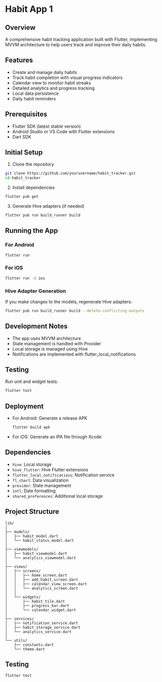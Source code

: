 # Habit App 1

## Overview
A comprehensive habit tracking application built with Flutter, implementing MVVM architecture to help users track and improve their daily habits.

## Features
- Create and manage daily habits
- Track habit completion with visual progress indicators
- Calendar view to monitor habit streaks
- Detailed analytics and progress tracking
- Local data persistence
- Daily habit reminders

## Prerequisites
- Flutter SDK (latest stable version)
- Android Studio or VS Code with Flutter extensions
- Dart SDK

## Initial Setup

1. Clone the repository
```bash
git clone https://github.com/yourusername/habit_tracker.git
cd habit_tracker
```

2. Install dependencies
```bash
flutter pub get
```

3. Generate Hive adapters (if needed)
```bash
flutter pub run build_runner build
```

## Running the App

### For Android
```bash
flutter run
```

### For iOS
```bash
flutter run -d ios
```


### Hive Adapter Generation
If you make changes to the models, regenerate Hive adapters:
```bash
flutter pub run build_runner build --delete-conflicting-outputs
```

## Development Notes
- The app uses MVVM architecture
- State management is handled with Provider
- Local storage is managed using Hive
- Notifications are implemented with flutter_local_notifications

## Testing
Run unit and widget tests:
```bash
flutter test
```

## Deployment
- For Android: Generate a release APK
  ```bash
  flutter build apk
  ```
- For iOS: Generate an IPA file through Xcode


## Dependencies
- `hive`: Local storage
- `hive_flutter`: Hive Flutter extensions
- `flutter_local_notifications`: Notification service
- `fl_chart`: Data visualization
- `provider`: State management
- `intl`: Date formatting
- `shared_preferences`: Additional local storage

## Project Structure
```
lib/
│
├── models/
│   ├── habit_model.dart
│   └── habit_status_model.dart
│
├── viewmodels/
│   ├── habit_viewmodel.dart
│   └── analytics_viewmodel.dart
│
├── views/
│   ├── screens/
│   │   ├── home_screen.dart
│   │   ├── add_habit_screen.dart
│   │   ├── calendar_view_screen.dart
│   │   └── analytics_screen.dart
│   │
│   └── widgets/
│       ├── habit_tile.dart
│       ├── progress_bar.dart
│       └── calendar_widget.dart
│
├── services/
│   ├── notification_service.dart
│   ├── habit_storage_service.dart
│   └── analytics_service.dart
│
└── utils/
    ├── constants.dart
    └── theme.dart
```

## Testing
```bash
flutter test
```
